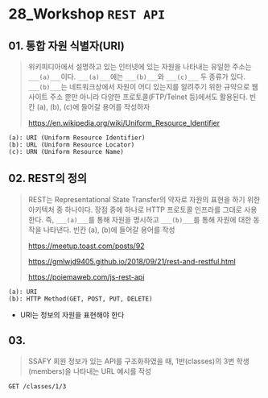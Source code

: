 # 28_Workshop	`REST API`

## 01. 통합 자원 식별자(URI)

> 위키피디아에서 설명하고 있는 인터넷에 있는 자원을 나타내는 유일한 주소는 `___(a)___`이다.  `___(a)___`에는  `___(b)___`와 `___(c)___` 두 종류가 있다. `___(b)___`는 네트워크상에서 자원이 어디 있는지를 알려주기 위한 규약으로 웹 사이트 주소 뿐만 아니라 다양한 프로토콜(FTP/Telnet 등)에서도 활용된다. 빈칸 (a), (b), (c)에 들어갈 용어를 작성하자
>
>  https://en.wikipedia.org/wiki/Uniform_Resource_Identifier 

```
(a): URI (Uniform Resource Identifier)
(b): URL (Uniform Resource Locator)
(c): URN (Uniform Resource Name)
```



## 02. REST의 정의

> REST는 Representational State Transfer의 약자로 자원의 표현을 하기 위한 아키텍처 중 하나이다. 장점 중에 하나로 HTTP 프로토콜 인프라를 그대로 사용한다. 즉, `___(a)___`를 통해 자원을 명시하고 `___(b)___`를 통해 자원에 대한 동작을 나타낸다. 빈칸 (a), (b)에 들어갈 용어를 작성
>
> https://meetup.toast.com/posts/92 
>
> https://gmlwjd9405.github.io/2018/09/21/rest-and-restful.html 
>
> https://poiemaweb.com/js-rest-api 

```
(a): URI
(b): HTTP Method(GET, POST, PUT, DELETE)
```

- URI는 정보의 자원을 표현해야 한다



## 03.

> SSAFY 회원 정보가 있는 API를 구조화하였을 때, 1반(classes)의 3번 학생(members)을 나타내는 URL 예시를 작성

```
GET /classes/1/3
```

